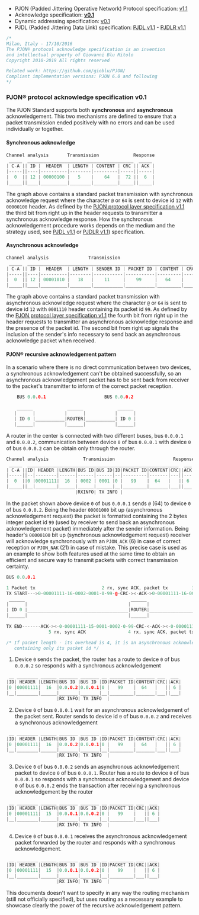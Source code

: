 - PJON (Padded Jittering Operative Network) Protocol specification: [v1.1](/specification/PJON-protocol-specification-v1.1.md)
- Acknowledge specification: **[v0.1](/specification/PJON-protocol-acknowledge-specification-v0.1.md)**
- Dynamic addressing specification: [v0.1](/specification/PJON-dynamic-addressing-specification-v0.1.md)
- PJDL (Padded Jittering Data Link) specification: [PJDL v1.1](/src/strategies/SoftwareBitBang/specification/PJDL-specification-v1.1.md) - [PJDLR v1.1](/src/strategies/OverSampling/specification/PJDLR-specification-v1.1.md)

```cpp
/*
Milan, Italy - 17/10/2016
The PJON® protocol acknowledge specification is an invention
and intellectual property of Giovanni Blu Mitolo
Copyright 2010-2019 All rights reserved

Related work: https://github.com/gioblu/PJON/
Compliant implementation versions: PJON 6.0 and following
*/
```
### PJON® protocol acknowledge specification v0.1
The PJON Standard supports both **synchronous** and **asynchronous** acknowledgement.
This two mechanisms are defined to ensure that a packet transmission ended positively with no errors and can be used individually or together.

#### Synchronous acknowledge
```cpp
Channel analysis       Transmission             Response
 _____  ________________________________________  _____
| C-A || ID |  HEADER  | LENGTH | CONTENT | CRC || ACK |
|-----||----|----------|--------|---------|-----||-----|
|  0  || 12 | 00000100 |   5    |    64   |  72 ||  6  |
|_____||____|__________|________|_________|_____||_____|
```

The graph above contains a standard packet transmission with synchronous acknowledge request where the character `@` or `64` is sent to device id `12` with `00000100` header. As defined by the [PJON protocol layer specification v1.1](/specification/PJON-protocol-specification-v1.1.md) the third bit from right up in the header requests to transmitter a synchronous acknowledge response. How the synchronous acknowledgement procedure works depends on the medium and the strategy used, see [PJDL v1.1](/src/strategies/SoftwareBitBang/specification/PJDL-specification-v1.1.md) or [PJDLR v1.1](/src/strategies/OverSampling/specification/PJDLR-specification-v1.1.md)) specification.

#### Asynchronous acknowledge

```cpp
Channel analysis               Transmission
 _____  ________________________________________________________________
| C-A || ID |  HEADER  | LENGTH | SENDER ID | PACKET ID | CONTENT | CRC |
|-----||----|----------|--------|-----------|-----------|---------|-----|
|  0  || 12 | 00001010 |   18   |    11     |    99     |   64    |     |
|_____||____|__________|________|___________|___________|_________|_____|

```
The graph above contains a standard packet transmission with asynchronous acknowledge request where the character `@` or `64` is sent to device id `12` with `0001110` header containing its packet id `99`. As defined by the [PJON protocol layer specification v1.1](/specification/PJON-protocol-specification-v1.1.md) the fourth bit from right up in the header requests to transmitter an asynchronous acknowledge response and the presence of the packet id. The second bit from right up signals the inclusion of the sender's info necessary to send back an asynchronous acknowledge packet when received.

#### PJON® recursive acknowledgement pattern
In a scenario where there is no direct communication between two devices, a synchronous acknowledgement can't be obtained successfully, so an asynchronous acknowledgement packet has to be sent back from receiver to the packet's transmitter to inform of the correct packet reception.

```cpp
    BUS 0.0.0.1                      BUS 0.0.0.2

    ______             ______             ______
   |      |           |      |           |      |
   | ID 0 |___________|ROUTER|___________| ID 0 |
   |______|           |______|           |______|
```
A router in the center is connected with two different buses, bus `0.0.0.1` and `0.0.0.2`, communication between device `0` of bus `0.0.0.1` with device `0` of bus `0.0.0.2` can be obtain only through the router.

```cpp  
Channel analysis             Transmission                      Response
 _____  _________________________________________________________  ___
| C-A ||ID| HEADER |LENGTH|BUS ID|BUS ID|ID|PACKET ID|CONTENT|CRC||ACK|
|-----||--|--------|------|------|------|--|---------|-------|---||---|
|  0  ||0 |00001111|  16  | 0002 | 0001 |0 |   99    |  64   |   || 6 |
|_____||__|________|______|______|______|__|_________|_______|___||___|
                          |RXINFO| TX INFO |           
```
In the packet shown above device `0` of bus `0.0.0.1` sends `@` (64) to device `0` of bus `0.0.0.2`. Being the header `00001000` bit up (asynchronous acknowledgement request) the packet is formatted containing the 2 bytes integer packet id `99` (used by receiver to send back an asynchronous acknowledgement packet) immediately after the sender information. Being header's `00000100` bit up (synchronous acknowledgement request) receiver will acknowledge synchronously with an `PJON_ACK` (6) in case of correct reception or `PJON_NAK` (21) in case of mistake. This precise case is used as an example to show both features used at the same time to obtain an efficient and secure way to transmit packets with correct transmission certainty.

```cpp        
BUS 0.0.0.1                                                                            BUS 0.0.0.2

1 Packet tx                         2 rx, sync ACK, packet tx         3 rx, sync ACK, async ACK tx
TX START--->0-00001111-16-0002-0001-0-99-@-CRC-><-ACK->0-00001111-16-0002-0001-0-99-@-CRC-><-ACK-|
 ______                                        ______                                    ______  |
|      |                                      |      |                                  |      | |
| ID 0 |______________________________________|ROUTER|__________________________________| ID 0 | |
|______|                                      |______|                                  |______| |
                                                                                                 |
TX END-------ACK-><-0-00001111-15-0001-0002-0-99-CRC-<-ACK-><-0-00001111-15-0001-0002-0-99-CRC-<-|
                5 rx, sync ACK                4 rx, sync ACK, packet tx

/* If packet length - its overhead is 4, it is an asynchronous acknowledgement packet
   containing only its packet id */
```
1) Device `0` sends the packet, the router has a route to device `0` of bus `0.0.0.2` so responds with a synchronous acknowledgement
```cpp
 __ ________ ______ _______ _______ __ _________ _______ ___  ___
|ID| HEADER |LENGTH|BUS ID |BUS ID |ID|PACKET ID|CONTENT|CRC||ACK|
|0 |00001111|  16  |0.0.0.2|0.0.0.1|0 |   99    |  64   |   || 6 |
|__|________|______|_______|_______|__|_________|_______|___||___|
                   |RX INFO| TX INFO  |
```
2) Device `0` of bus `0.0.0.1` wait for an asynchronous acknowledgement of the packet sent. Router sends to device id `0` of bus `0.0.0.2` and receives a synchronous acknowledgement
```cpp
 __ ________ ______ _______ _______ __ _________ _______ ___  ___
|ID| HEADER |LENGTH|BUS ID |BUS ID |ID|PACKET ID|CONTENT|CRC||ACK|
|0 |00001111|  16  |0.0.0.2|0.0.0.1|0 |   99    |  64   |   || 6 |
|__|________|______|_______|_______|__|_________|_______|___||___|
                   |RX INFO| TX INFO  |
```
3) Device `0` of bus `0.0.0.2` sends an asynchronous acknowledgement packet to device `0` of bus `0.0.0.1`. Router has a route to device `0` of bus `0.0.0.1` so responds with a synchronous acknowledgement and device `0` of bus `0.0.0.2` ends the transaction after receiving a synchronous acknowledgement by the router
```cpp
 __ ________ ______ _______ _______ __ _________ ___  ___
|ID| HEADER |LENGTH|BUS ID |BUS ID |ID|PACKET ID|CRC||ACK|
|0 |00001111|  15  |0.0.0.1|0.0.0.2|0 |   99    |   || 6 |
|__|________|______|_______|_______|__|_________|___||___|
                   |RX INFO| TX INFO  |
```
4) Device `0` of bus `0.0.0.1` receives the asynchronous acknowledgement packet forwarded by the router and responds with a synchronous acknowledgement.

```cpp
 __ ________ ______ _______ _______ __ _________ ___  ___
|ID| HEADER |LENGTH|BUS ID |BUS ID |ID|PACKET ID|CRC||ACK|
|0 |00001111|  15  |0.0.0.1|0.0.0.2|0 |   99    |   || 6 |
|__|________|______|_______|_______|__|_________|___||___|
                   |RX INFO| TX INFO  |
```
This documents doesn't want to specify in any way the routing mechanism (still not officially specified), but uses routing as a necessary example to showcase clearly the power of the recursive acknowledgement pattern.
